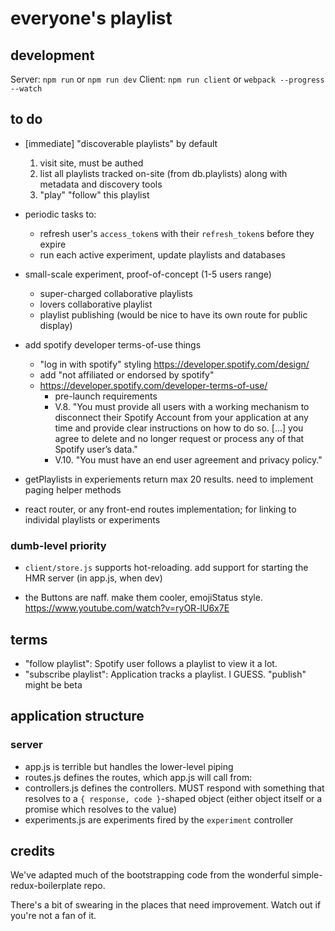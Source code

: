 # everyone's playlist

## development

Server: `npm run` or `npm run dev`
Client: `npm run client` or `webpack --progress --watch`

## to do

* [immediate] "discoverable playlists" by default
  1. visit site, must be authed
  2. list all playlists tracked on-site (from db.playlists) along with metadata
      and discovery tools
  3. "play" "follow" this playlist

* periodic tasks to:
  * refresh user's `access_token`s with their `refresh_token`s before they expire
  * run each active experiment, update playlists and databases

* small-scale experiment, proof-of-concept (1-5 users range)
  * super-charged collaborative playlists
  * lovers collaborative playlist
  * playlist publishing (would be nice to have its own route for public display)

* add spotify developer terms-of-use things
  * "log in with spotify" styling <https://developer.spotify.com/design/>
  * add "not affiliated or endorsed by spotify"
  * <https://developer.spotify.com/developer-terms-of-use/>
    * pre-launch requirements
    * V.8. "You must provide all users with a working mechanism to disconnect their Spotify Account from your application at any time and provide clear instructions on how to do so. [...] you agree to delete and no longer request or process any of that Spotify user’s data."
    * V.10. "You must have an end user agreement and privacy policy."

* getPlaylists in experiements return max 20 results. need to implement paging helper methods

* react router, or any front-end routes implementation; for linking to individal
  playlists or experiments

### dumb-level priority

* `client/store.js` supports hot-reloading. add support for starting the HMR
  server (in app.js, when dev)

* the Buttons are naff. make them cooler, emojiStatus style.
  <https://www.youtube.com/watch?v=ryOR-lU6x7E>


## terms

* "follow playlist": Spotify user follows a playlist to view it a lot.
* "subscribe playlist": Application tracks a playlist. I GUESS. "publish" might be beta

## application structure

### server

- app.js is terrible but handles the lower-level piping
- routes.js defines the routes, which app.js will call from:
- controllers.js defines the controllers. MUST respond with something that
  resolves to a `{ response, code }`-shaped object (either object itself or a
  promise which resolves to the value)
- experiments.js are experiments fired by the `experiment` controller


## credits

We've adapted much of the bootstrapping code from the wonderful
simple-redux-boilerplate repo.

There's a bit of swearing in the places that need improvement. Watch out if you're not a fan of it.
